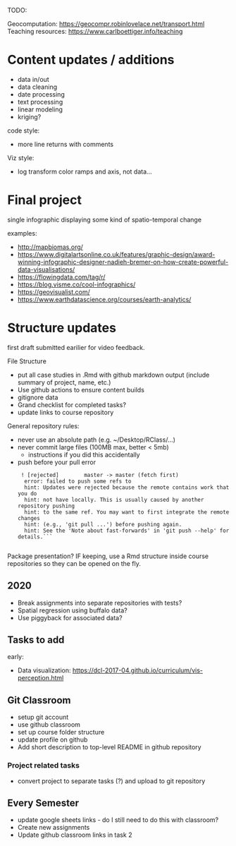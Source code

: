 TODO:

Geocomputation: https://geocompr.robinlovelace.net/transport.html
Teaching resources: https://www.carlboettiger.info/teaching


# Content updates / additions

* data in/out
* data cleaning
* date processing
* text processing
* linear modeling
* kriging?

code style:
* more line returns with comments

Viz style:
* log transform color ramps and axis, not data...

# Final project

single infographic displaying some kind of spatio-temporal change

examples:
* http://mapbiomas.org/
* https://www.digitalartsonline.co.uk/features/graphic-design/award-winning-infographic-designer-nadieh-bremer-on-how-create-powerful-data-visualisations/
* https://flowingdata.com/tag/r/
* https://blog.visme.co/cool-infographics/
* https://geovisualist.com/
* https://www.earthdatascience.org/courses/earth-analytics/


# Structure updates

first draft submitted earilier for video feedback.


File Structure

* put all case studies in .Rmd with github markdown output (include summary of project, name, etc.)
* Use github actions to ensure content builds
* gitignore data
* Grand checklist for completed tasks?
* update links to course repository


General repository rules:
* never use an absolute path (e.g. ~/Desktop/RClass/...)
* never commit large files (100MB max, better < 5mb)
    * instructions if you did this accidentally
* push before your pull error
  ```>>> git push origin refs/heads/master
   ! [rejected]        master -> master (fetch first)
    error: failed to push some refs to
    hint: Updates were rejected because the remote contains work that you do
    hint: not have locally. This is usually caused by another repository pushing
    hint: to the same ref. You may want to first integrate the remote changes
    hint: (e.g., 'git pull ...') before pushing again.
    hint: See the 'Note about fast-forwards' in 'git push --help' for details.```


Package presentation?  IF keeping, use a Rmd structure inside course repositories so they can be opened on the fly.


## 2020

* Break assignments into separate repositories with tests?
* Spatial regression using buffalo data?
* Use piggyback for associated data?

## Tasks to add
early:
* Data visualization: https://dcl-2017-04.github.io/curriculum/vis-perception.html


## Git Classroom
* setup git account
* use github classroom
* set up course folder structure
* update profile on github
* Add short description to top-level README in github repository

### Project related tasks
* convert project to separate tasks (?) and upload to git repository

## Every Semester
* update google sheets links - do I still need to do this with classroom?
* Create new assignments
* Update github classroom links in task 2
